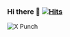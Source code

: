 ### Hi there 👋 [![Hits](https://hits.seeyoufarm.com/api/count/incr/badge.svg?url=https%3A%2F%2Fgithub.com%2Fmatoriazis&count_bg=%23A530CD&title_bg=%23333333&icon=processwire.svg&icon_color=%C1C1C1&title=matoriazis&edge_flat=false)](https://github.com/matoriazis/)

![X Punch](https://github-readme-stats-one-bice.vercel.app/api?username=matoriazis&show_icons=true&include_all_commits=true&count_private=true&role=OWNER,ORGANIZATION_MEMBER,COLLABORATOR&theme=dracula)
